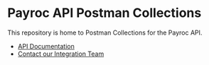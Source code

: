 # Payroc API Postman Collections

This repository is home to Postman Collections for the Payroc API.

- [API Documentation](https://docs.payroc.com/)
- [Contact our Integration Team](https://payroc.com/contacts/developers-isvs)
